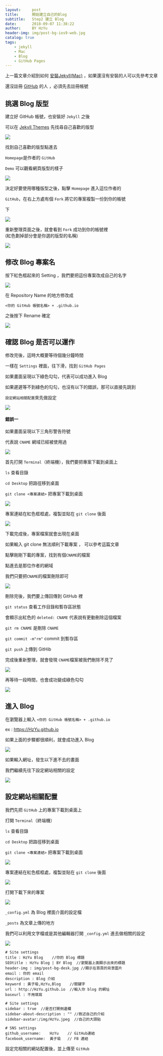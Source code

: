```yaml
---
layout:     post
title:      開始建立自己的Blog
subtitle:   Step2 建立 Blog
date:       2018-09-07 11:38:22
author:     BY HzYu
header-img: img/post-bg-ios9-web.jpg
catalog: true
tags:
    - jekyll
    - Mac
    - Blog
    - GitHub Pages
---
```


上一篇文章介紹到如何 [安裝Jekyll(Mac)][安裝Jekyll(Mac)] ，如果還沒有安裝的人可以先參考文章

還沒註冊 [GitHub][GitHub] 的人 ，必須先去註冊帳號

## 挑選 Blog 版型

建立好 GitHub 帳號，也安裝好 `Jekyll` 之後

可以在 [Jekyll Themes][Jekyll Themes] 先找尋自己喜歡的版型

![](https://ws1.sinaimg.cn/large/006tNbRwgy1fv9acyqaalj31kw0qzb29.jpg)

找到自己喜歡的版型點進去<br>

`Homepage`是作者的 `GitHub`<br>

`Demo` 可以觀看網頁版型的樣子<br>

![](https://ws4.sinaimg.cn/large/006tNbRwgy1fv9a0ko137j31kw0teh4z.jpg)

決定好要使用哪種版型之後，點擊 `Homepage` 進入這位作者的

`GitHub`，在右上方處有個 `Fork` 將它的專案複製一份到你的帳號

下

![](https://ws1.sinaimg.cn/large/006tNbRwgy1fva1m0yyxwj31kw0obdjt.jpg)

重新整理頁面之後，就會看到 `Fork` 成功到你的帳號裡<br>
 (紅色劃掉部分會是你選的版型的名稱)

![](https://ws2.sinaimg.cn/large/006tNbRwgy1fv9aomn7zdj30aa01saa2.jpg)

## 修改 Blog 專案名

按下紅色框起來的 Setting ，我們要把這份專案改成自己的名字

![](https://ws4.sinaimg.cn/large/006tNbRwgy1fv9ejbtdcaj31kw0q3gte.jpg)

在 Repository Name 的地方修改成

`<你的 GitHub 帳號名稱> + .github.io`

之後按下 Rename 確定

![](https://ws2.sinaimg.cn/large/006tNbRwgy1fv9eoaqyyrj31kw0s7n3x.jpg)

## 確認 Blog 是否可以運作

修改完後，這時大概要等待個幾分鐘時間

一樣在 `Settings` 裡面，往下滑，找到 `GitHub Pages`

如果畫面呈現以下綠色勾勾，代表可以成功進入 Blog

如果遲遲等不到綠色的勾勾，也沒有以下的錯誤，那可以直接先跳到

`設定網站相關配置`來先做設定

![](https://ws4.sinaimg.cn/large/006tNbRwgy1fv9fqkqjrvj319u0w0afk.jpg)

#### 錯誤一

如果畫面呈現以下三角形警告符號

代表說 `CNAME` 網域已經被使用過

![](https://ws2.sinaimg.cn/large/006tNbRwgy1fv9fu50yk2j31980vqte9.jpg)

首先打開 `Terminal`（終端機），我們要把專案下載到桌面上

`ls` 查看目錄<br>

`cd Desktop` 把路徑移到桌面<br>

`git clone <專案連結>` 把專案下載到桌面

![](https://ws1.sinaimg.cn/large/006tNbRwgy1fva1phb6x6j311w0qk40x.jpg)

專案連結在紅色框框處，複製並貼在 `git clone` 後面 

![](https://ws4.sinaimg.cn/large/006tNbRwgy1fv9zrgzz33j31kw0qyq7o.jpg)

下載完成後，專案檔案就會出現在桌面

如果輸入 git clone 無法順利下載專案 ， 可以參考這篇文章

點擊剛剛下載的專案，找到有個`CNAME`的檔案

點進去是那位作者的網域

我們只要把`CNAME`的檔案刪除即可

![](https://ws4.sinaimg.cn/large/006tNbRwgy1fva01rrm2gj31kw0mvwjh.jpg)

刪除完後，我們要上傳回傳到 GitHub 裡

`git status` 查看工作目錄和暫存區狀態

會顯示出紅色的 `deleted: CNAME` 代表說有更動刪除這個檔案

`git rm CNAME` 是刪除 `CNAME`

`git commit -m"rm"` commit 到暫存區

`git push` 上傳到 GitHib

完成後重新整理，就會發現 `CNAME`檔案被我們刪除不見了

![](https://ws1.sinaimg.cn/large/006tNbRwgy1fva1f1liu7j311w0to7ar.jpg)

再等待一段時間，也會成功變成綠色勾勾

![](https://ws2.sinaimg.cn/large/006tNbRwgy1fva1gu8q9xj319u0w00vb.jpg)

## 進入 Blog

在瀏覽器上輸入 `<你的 GitHub 帳號名稱> + .github.io`

ex :  https://HzYu.github.io

如果上面的步驟都很順利，就會成功進入 Blog

![](https://ws3.sinaimg.cn/large/006tNbRwgy1fva224y754j31kw0r1e81.jpg)

如果輸入網址，發生以下進不去的畫面

我們繼續先往下設定網站相關的設定

![](https://ws1.sinaimg.cn/large/006tNbRwgy1fva23qxw5cj31kw0qzwg4.jpg)

## 設定網站相關配置

我們先把 `GitHub` 上的專案下載到桌面上

打開 `Terminal`（終端機）

`ls` 查看目錄<br>

`cd Desktop` 把路徑移到桌面<br>

`git clone <專案連結>` 把專案下載到桌面

![](https://ws1.sinaimg.cn/large/006tNbRwgy1fva1phb6x6j311w0qk40x.jpg)

專案連結在紅色框框處，複製並貼在 `git clone` 後面 

![](https://ws4.sinaimg.cn/large/006tNbRwgy1fv9zrgzz33j31kw0qyq7o.jpg)

打開下載下來的專案

![](https://ws3.sinaimg.cn/large/006tNc79gy1fvsim5aovpj31d00ugdnr.jpg)

`_config.yml` 為 Blog 裡面介面的設定檔

`_posts` 為文章上傳的地方

我們可以利用文字檔或是其他編輯器打開 `_config.yml` 進去做相關的設定

![](https://ws4.sinaimg.cn/large/006tNc79gy1fvsj0c9y4jj31kw0ridjq.jpg)

~~~
# Site settings
title : HzYu Blog    //你的 Blog 標題 
SEOtitle : HzYu Blog | BY Blog  //瀏覽器上面顯示出來的標題
header-img : img/post-bg-desk.jpg //顯示在首頁的背景圖片
email : 你的 email
description : Blog 介紹
keyword : 黃子瑜,HzYu,Blog    //關鍵字
url : http://HzYu.github.io  //輸入你 blog 的網址
baseurl : 不用填寫

# Site settings
sidebar : true  //是否打開側邊欄
sidebar-about-description : "" //敘述自己的介紹
sidebar-avatar:/img/HzYu.jpeg  //自己的大頭貼

# SNS settings 
github_username:    HzYu    // GitHub連結
facebook_username:  黃子瑜   // FB 連結
~~~

設定完相關的網站配置後，並上傳至 `GitHub`




[GitHub]: https://github.com/
[安裝Jekyll(Mac)]: http://t.cn/RsxQhKs
[Jekyll Themes]: http://jekyllthemes.org/
